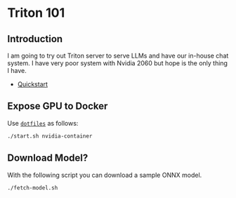 # Triton 101

## Introduction

I am going to try out Triton server to serve LLMs and have our in-house chat system.
I have very poor system with Nvidia 2060 but hope is the only thing I have.

- [Quickstart](https://docs.nvidia.com/deeplearning/triton-inference-server/user-guide/docs/getting_started/quickstart.html)

## Expose GPU to Docker

Use [`dotfiles`](https://github.com/1995parham/dotfiles/) as follows:

```bash
./start.sh nvidia-container
```

## Download Model?

With the following script you can download a sample ONNX model.

```bash
./fetch-model.sh
```
